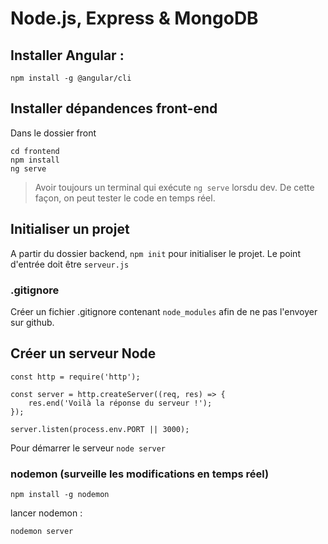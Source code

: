 # Node.js, Express & MongoDB

## Installer Angular : 
```
npm install -g @angular/cli
```

## Installer dépandences front-end
Dans le dossier front

```
cd frontend
npm install
ng serve
```

> Avoir toujours un terminal qui exécute ```ng serve``` lorsdu dev. De cette façon, on peut tester le code en temps réel.


## Initialiser un projet

A partir du dossier backend, ```npm init``` pour initialiser le projet.
Le point d'entrée doit être ```serveur.js```

### .gitignore 

Créer un fichier .gitignore contenant ```node_modules``` afin de ne pas l'envoyer sur github.

## Créer un serveur Node

```
const http = require('http');

const server = http.createServer((req, res) => {
    res.end('Voilà la réponse du serveur !');
});

server.listen(process.env.PORT || 3000);
```

Pour démarrer le serveur ```node server```

### nodemon (surveille les modifications en temps réel)

```npm install -g nodemon```

lancer nodemon :

```nodemon server```